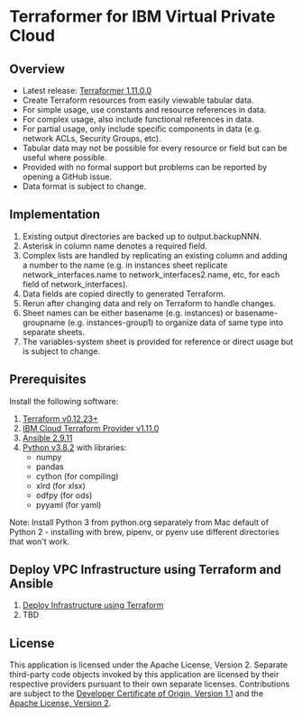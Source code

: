# Terraformer for IBM Virtual Private Cloud

## Overview

- Latest release: [Terraformer 1.11.0.0](/releases/releases.md)
- Create Terraform resources from easily viewable tabular data.
- For simple usage, use constants and resource references in data.
- For complex usage, also include functional references in data.
- For partial usage, only include specific components in data (e.g. network ACLs, Security Groups, etc).
- Tabular data may not be possible for every resource or field but can be useful where possible.
- Provided with no formal support but problems can be reported by opening a GitHub issue.
- Data format is subject to change.

## Implementation

1. Existing output directories are backed up to output.backupNNN. 
2. Asterisk in column name denotes a required field.
3. Complex lists are handled by replicating an existing column and adding a number to the name (e.g. in instances sheet replicate network_interfaces.name to network_interfaces2.name, etc, for each field of network_interfaces). 
4. Data fields are copied directly to generated Terraform.
5. Rerun after changing data and rely on Terraform to handle changes. 
6. Sheet names can be either basename (e.g. instances) or basename-groupname (e.g. instances-group1) to organize data of same type into separate sheets.
7. The variables-system sheet is provided for reference or direct usage but is subject to change.

## Prerequisites

Install the following software:
1. [Terraform v0.12.23+](https://www.terraform.io/downloads.html)
2. [IBM Cloud Terraform Provider v1.11.0](https://github.com/IBM-Cloud/terraform-provider-ibm/releases)
3. [Ansible 2.9.11](https://docs.ansible.com/ansible/latest/index.html)
4. [Python v3.8.2](https://www.python.org/downloads/) with libraries:
    - numpy
    - pandas
    - cython (for compiling)
    - xlrd (for xlsx)
    - odfpy (for ods)
    - pyyaml (for yaml)

Note: Install Python 3 from python.org separately from Mac default of Python 2 - installing with brew, pipenv, or pyenv use different directories that won't work.

## Deploy VPC Infrastructure using Terraform and Ansible

1. [Deploy Infrastructure using Terraform](/docs/terraform.md)
2. TBD

## License

This application is licensed under the Apache License, Version 2.  Separate third-party code objects invoked by this application are licensed by their respective providers pursuant to their own separate licenses.  Contributions are subject to the [Developer Certificate of Origin, Version 1.1](https://developercertificate.org/) and the [Apache License, Version 2](https://www.apache.org/licenses/LICENSE-2.0.txt).
